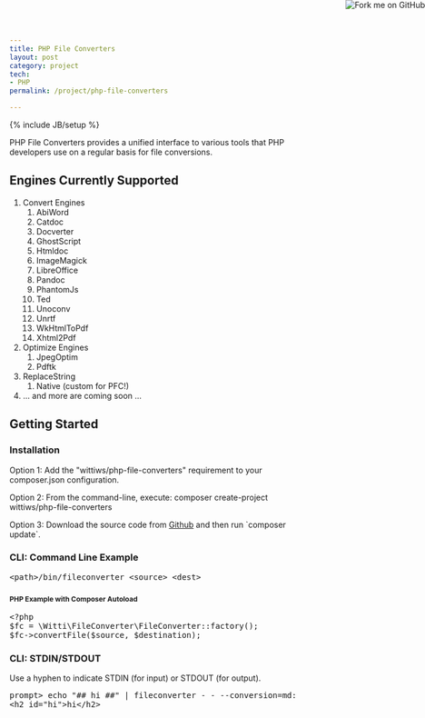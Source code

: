 ```yaml
---
title: PHP File Converters
layout: post
category: project
tech:
- PHP
permalink: /project/php-file-converters

---
```

{% include JB/setup %}
<div id="node-310" class="node node-project node-promoted">
  <div class="content clearfix">
    <div class="field field-name-body field-type-text-with-summary field-label-hidden"><div class="field-items"><div class="field-item even"><p>PHP File Converters provides a unified interface to various tools that PHP developers use on a regular basis for file conversions.</p>
<!--break-->
<h2>
	Engines Currently Supported</h2>
<ol><li>
		Convert Engines
		<ol><li>
				<div>
					AbiWord</div>
			</li>
			<li>
				<div>
					Catdoc</div>
			</li>
			<li>
				<div>
					Docverter</div>
			</li>
			<li>
				<div>
					GhostScript</div>
			</li>
			<li>
				<div>
					Htmldoc</div>
			</li>
			<li>
				<div>
					ImageMagick</div>
			</li>
			<li>
				<div>
					LibreOffice</div>
			</li>
			<li>
				<div>
					Pandoc</div>
			</li>
			<li>
				<div>
					PhantomJs</div>
			</li>
			<li>
				<div>
					Ted</div>
			</li>
			<li>
				<div>
					Unoconv</div>
			</li>
			<li>
				<div>
					Unrtf</div>
			</li>
			<li>
				<div>
					WkHtmlToPdf</div>
			</li>
			<li>
				<div>
					Xhtml2Pdf</div>
			</li>
		</ol></li>
	<li>
		Optimize Engines
		<ol><li>
				JpegOptim</li>
			<li>
				Pdftk</li>
		</ol></li>
	<li>
		ReplaceString
		<ol><li>
				Native (custom for PFC!)</li>
		</ol></li>
	<li>
		... and more are coming soon ...</li>
</ol><h2>
	Getting Started</h2>
<p><a href="https://github.com/wittiws/php-file-converters"><img alt="Fork me on GitHub" src="https://s3.amazonaws.com/github/ribbons/forkme_right_red_aa0000.png" style="position: absolute; top: 0; right: 0; border: 0;" /></a></p>
<h3>
	Installation</h3>
<p>Option 1: Add the "wittiws/php-file-converters" requirement to your composer.json configuration.</p>
<p>Option 2: From the command-line, execute: composer create-project wittiws/php-file-converters</p>
<p>Option 3: Download the source code from <a href="https://github.com/wittiws/php-file-converters">Github</a> and then run `composer update`.</p>
<h3>
	CLI: Command Line Example</h3>
<pre class="brush:bash">
&lt;path&gt;/bin/fileconverter &lt;source&gt; &lt;dest&gt;</pre>
<h3>
	<span style="font-size: 12px;">PHP Example with Composer Autoload</span></h3>
<pre class="brush:php">
&lt;?php
$fc = \Witti\FileConverter\FileConverter::factory();
$fc-&gt;convertFile($source, $destination);</pre>
<h3>
	CLI: STDIN/STDOUT</h3>
<p>Use a hyphen to indicate STDIN (for input) or STDOUT (for output).</p>
<pre class="brush:bash">
prompt&gt; echo "## hi ##" | fileconverter - - --conversion=md:html
&lt;h2 id="hi"&gt;hi&lt;/h2&gt;</pre>
</div></div></div>  </div>
</div>
